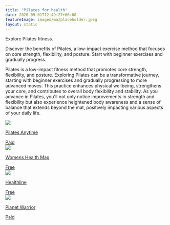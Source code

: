 ```yaml
---
title: "Pilates for health"
date: 2020-09-01T12:49:27+06:00
featureImage: images/ma/placeholder.jpeg
layout: static
---
```


Explore Pilates fitness.

Discover the benefits of Pilates, a low-impact exercise method that focuses on core strength, flexibility, and posture. Start with beginner exercises and gradually progress.

Pilates is a low-impact fitness method that promotes core strength, flexibility, and posture. Exploring Pilates can be a transformative journey, starting with beginner exercises and gradually progressing to more advanced moves. This practice enhances physical wellbeing, strengthens your core, and contributes to overall body flexibility and stability. As you advance in Pilates, you'll not only notice improvements in strength and flexibility but also experience heightened body awareness and a sense of balance that extends beyond the mat, positively impacting various aspects of your daily life.

<a class="ma-link" href="https://www.pilatesanytime.com/"><div class="ma-card ma-card-Health"><div class="ma-icon"><img src ="/images/Icon-pound - health - opacity.svg"/></div><div class="ma-name"><p>Pilates Anytime</p></div><div class="ma-paid-text"><span>Paid</span></div></div></a><a class="ma-link" href="https://www.womenshealthmag.com/uk/fitness/workouts/a707014/best-pilates-youtube-workouts/"><div class="ma-card ma-card-Health"><div class="ma-icon"><img src ="/images/Icon-check - health - opacity.svg"/></div><div class="ma-name"><p>Womens Health Mag</p></div><div class="ma-paid-text"><span>Free</span></div></div></a><a class="ma-link" href="https://www.healthline.com/nutrition/pilates-benefits"><div class="ma-card ma-card-Health"><div class="ma-icon"><img src ="/images/Icon-check - health - opacity.svg"/></div><div class="ma-name"><p>Healthline</p></div><div class="ma-paid-text"><span>Free</span></div></div></a><a class="ma-link" href="https://www.awin1.com/cread.php?awinmid=15912&awinaffid=1198638&ued=https%3A%2F%2Fplanet-warrior.com%2F"><div class="ma-card ma-card-Health"><div class="ma-icon"><img src ="/images/Icon-pound - health - opacity.svg"/></div><div class="ma-name"><p>Planet Warrior</p></div><div class="ma-paid-text"><span>Paid</span></div></div></a>  

<br/><br/>






